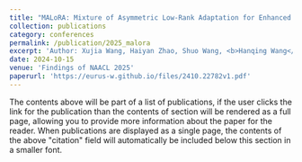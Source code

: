 ```yaml
---
title: "MALoRA: Mixture of Asymmetric Low-Rank Adaptation for Enhanced Multi-Task Learning"
collection: publications
category: conferences
permalink: /publication/2025_malora
excerpt: 'Author: Xujia Wang, Haiyan Zhao, Shuo Wang, <b>Hanqing Wang</b>, Zhiyuan Liu'
date: 2024-10-15
venue: 'Findings of NAACL 2025'
paperurl: 'https://eurus-w.github.io/files/2410.22782v1.pdf'
---
```


The contents above will be part of a list of publications, if the user clicks the link for the publication than the contents of section will be rendered as a full page, allowing you to provide more information about the paper for the reader. When publications are displayed as a single page, the contents of the above "citation" field will automatically be included below this section in a smaller font.
